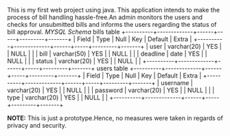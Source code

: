 This is my first web project using java. This application intends to make the process of bill handling hassle-free.An admin monitors the users and checks for unsubmitted bills and informs the users regarding the status of bill approval.
*MYSQL Schema*
bills table
+----------+-------------+------+-----+---------+-------+
| Field    | Type        | Null | Key | Default | Extra |
+----------+-------------+------+-----+---------+-------+
| user     | varchar(20) | YES  |     | NULL    |       |
| bill     | varchar(50) | YES  |     | NULL    |       |
| deadline | date        | YES  |     | NULL    |       |
| status   | varchar(20) | YES  |     | NULL    |       |
+----------+-------------+------+-----+---------+-------+
users table
+----------+-------------+------+-----+---------+-------+
| Field    | Type        | Null | Key | Default | Extra |
+----------+-------------+------+-----+---------+-------+
| username | varchar(20) | YES  |     | NULL    |       |
| password | varchar(20) | YES  |     | NULL    |       |
| type     | varchar(20) | YES  |     | NULL    |       |
+----------+-------------+------+-----+---------+-------+

**NOTE:** This is just a prototype.Hence, no measures were taken in regards of privacy and security.
